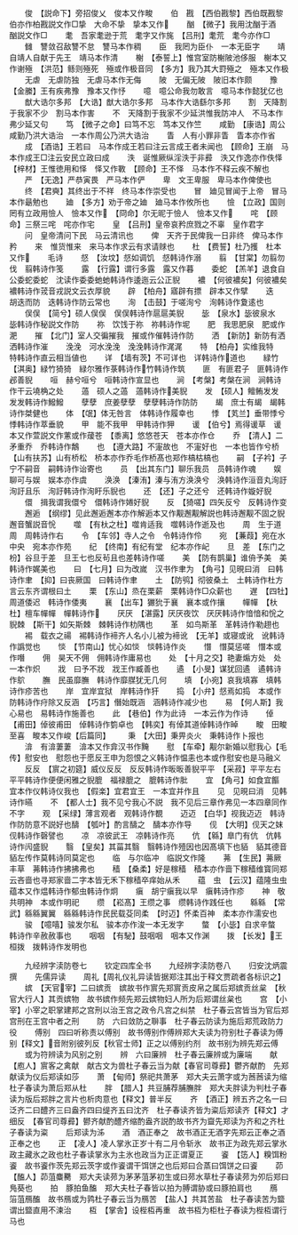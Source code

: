 <!-- { "loadSidebar": true } -->
　　俊　【説命下】旁招俊乂　俊本又作畯
　　伯　戡　【西伯戡黎】西伯既戡黎　伯亦作柏戡説文作□挚　大命不挚　挚本又作
　　酗　【微子】我用沈酗于酒　酗説文作□
　　耄　吾家耄逊于荒　耄字又作旄　【吕刑】耄荒　耄今亦作□
　　雠　讐敛召敌讐不怠　讐马本作稠
　　臣　我罔为臣仆　一本无臣字
　　靖　自靖人自献于先王　靖马本作清
　　榭　【泰誓上】惟宫室防榭陂池侈服　榭本又作谢殛　【洪范】鲧则殛死　殛或作极音同　【多方】我乃其大罸殛之　殛本又作极
　　无虐　无虐防独　无虐马本作无侮
　　陂　无偏无陂　陂旧本作颇
　　豫　【金縢】王有疾弗豫　豫本又作忬
　　噫　噫公命我勿敢言　噫马本作懿犹亿也
　　猷大诰尔多邦　【大诰】猷大诰尔多邦　马本作大诰繇尔多邦
　　割　天降割于我家不少　割马本作害
　　不　天降割于我家不少延洪惟我防冲人　不马本作弗少延又句
　　笃　【微子之命】曰笃不忘　笃本又作竺
　　咸勤　【康诰】周公咸勤乃洪大诰治　一本作周公乃洪大诰治
　　眚　人有小罪非眚　眚本亦作省
　　成　【酒诰】王若曰　马本作成王若曰注云言成王者未闻也　【顾命】王崩　马本作成王□注云安民立政曰成
　　泆　诞惟厥纵淫泆于非彛　泆又作逸亦作佚怿　【梓材】王惟徳用和怿　怿又作斁　【顾命】王不怿　马本作不释云疾不解也
　　严　【无逸】严恭寅畏　严马本作俨
　　卑　文王卑服　卑马本作俾使也
　　终　【君奭】其终出于不祥　终马本作崇受也
　　冒　廸见冒闻于上帝　冒马本作朂勉也
　　廸　【多方】劝于帝之廸　廸马本作攸所也
　　憸　【立政】国则罔有立政用憸人　憸本又作　【冏命】尔无昵于憸人　憸本又作
　　咤　【顾命】三祭三咤　咤亦作宅
　　皇　【吕刑】皇帝哀矜庶戮之不辜　皇作君字
　　问　皇帝清问下民　马云清讯也
　　俾　天齐于民俾我一日非终　俾马本作矜
　　来　惟货惟来　来马本作求云有求请赇也
　　杜　【费誓】杜乃擭　杜本又作
　　毛诗
　　惄　【汝坟】惄如调饥　惄韩诗作溺
　　翦　【甘棠】勿翦勿伐　翦韩诗作笺
　　露　【行露】谓行多露　露又作暮
　　委蛇　【羔羊】退食自公委蛇委蛇　沈读作委委虵虵韩诗作逶迤云公正貎
　　襛　【何彼襛矣】何彼襛矣　襛韩诗作茙音戎説文云衣厚貌
　　辟　【柏舟】寤辟有摽　辟本又作擘
　　迭　胡迭而防　迭韩诗作防云常也
　　洵　【击鼓】于嗟洵兮　洵韩诗作夐逺也
　　俣俣　【简兮】硕人俣俣　俣俣韩诗作扈扈美貎
　　毖　【泉水】毖彼泉水　毖韩诗作秘説文作防
　　祢　饮饯于祢　祢韩诗作坭
　　肥　我思肥泉　肥或作淝
　　摧　【北门】室人交徧摧我　摧或作催韩诗作防
　　洒　【新防】新防有洒　洒韩诗作漼
　　浼浼　河水浼浼　浼浼韩诗作浘浘
　　特　【柏舟】实维我特　特韩诗作直云相当値也
　　详　【墙有茨】不可详也　详韩诗作道也
　　緑竹　【淇奥】緑竹猗猗　緑尔雅作菉韩诗作竹韩诗作筑
　　匪　有匪君子　匪韩诗作邲善貎
　　咺　赫兮咺兮　咺韩诗作宣显也
　　涧　【考槃】考槃在涧　涧韩诗作干云墝桷之处
　　薖　硕人之薖　薖韩诗作美貎
　　发　【硕人】鳣鲔发发　发发韩诗作鱍鱍
　　孽孽　庶姜孽孽　孽孽韩诗作防防
　　朅　庶士有朅　朅韩诗作桀健也
　　体　【氓】体无咎言　体韩诗作履幸也
　　悸　【芄兰】垂带悸兮　悸韩诗作萃垂貌
　　甲　能不我甲　甲韩诗作狎
　　谖　【伯兮】焉得谖草　谖本又作萱説文作藼或作蕿苍　【黍离】悠悠苍天　苍本亦作仓
　　乔　【清人】二矛重乔　乔韩诗作鷮
　　也　【遵大路】不寁故也　不寁好也　一本也皆作兮桥　【山有扶苏】山有桥松　桥本亦作乔毛作桥髙也郑作槁枯槁也
　　嗣　【子衿】子宁不嗣音　嗣韩诗作诒寄也
　　员　【出其东门】聊乐我员　员韩诗作魂
　　娱　聊可与娱　娱本亦作虞
　　涣涣　【溱洧】溱与洧方涣涣兮　涣韩诗作洹音丸洵訏　洵訏且乐　洵訏韩诗作洵盱乐貎也
　　还　【还】子之还兮　还韩诗作嫙好貎
　　儇　揖我谓我儇兮　儇韩诗作婘好貎
　　反　【猗嗟】四矢反兮　反韩诗作变
　　邂逅　【纲缪】见此邂逅邂本亦作解逅本又作觏邂觏解説也韩诗邂觏不固之貎邂音蟹説音恱
　　噬　【有杕之杜】噬肯适我　噬韩诗作逝及也
　　周　生于道周　周韩诗作右
　　令　【车邻】寺人之令　令韩诗作伶
　　宛　【蒹葭】宛在水中央　宛本亦作苑
　　纪　【终南】有纪有堂　纪本亦作屺
　　旦　差　【东门之枌】谷旦于差　旦王七也反茍且也差韩诗作嗟
　　美　【防有鹊巢】谁侜予美　美韩诗作娓美也
　　曰　【七月】曰为改嵗　汉书作聿为　【角弓】见晛曰消　曰韩诗作聿　【抑】曰丧厥国　曰韩诗作聿
　　土　【防鸮】彻彼桑土　土韩诗作杜方言云东齐谓根曰土
　　栗　【东山】烝在栗薪　栗韩诗作□众薪也
　　遅　【四牡】周道倭迟　韩诗作倭夷
　　襄　【出车】玁狁于襄　襄本或作攘
　　幝幝　【杕杜】檀车幝幝　幝韩诗作
　　厌厌　【湛露】厌厌夜饮　厌厌韩诗作愔愔和恱之貎棘　【斯干】如矢斯棘　棘韩诗作朸隅也
　　革　如鸟斯革　革韩诗作勒趐也
　　裼　载衣之禓　裼韩诗作褅齐人名小儿被为褅讹　【无羊】或寝或讹　讹韩诗作譌觉也
　　惔　【节南山】忧心如惔　惔韩诗作炎
　　憯　憯莫惩嗟　憯本或作噆
　　佣　昊天不佣　佣韩诗作庸易也
　　处　【十月之交】艳妻煽方处　处一本作炽
　　戕　曰予不戕　戕王作臧善也
　　遹　【小旻】谋犹回遹　遹韩诗作鴥
　　膴　民虽靡膴　韩诗作靡腜犹无几何
　　填　【小宛】哀我填寡　填韩诗作疹苦也
　　岸　宜岸宜狱　岸韩诗作犴
　　捣　【小弁】惄焉如捣　本或作防韩诗作疛除又反涵　【巧言】僭始既涵　涵韩诗作减少也
　　易　【何人斯】我心易也　易韩诗作施善也
　　此　【巷伯】作为此诗　一本云作为作诗
　　倬　【甫田】倬彼甫田　倬韩诗作箌卓也　【韩奕】有倬其道倬韩诗作晫
　　畯　田畯至喜　畯本又作峻【后篇同】
　　秉　【大田】秉畀炎火　秉韩诗作卜报也
　　渰　有渰萋萋　渰本又作弇汉书作黤
　　慰　【车牵】觏尔新婚以慰我心【毛传】慰安也　慰怨也于愿反王申为怨恨之义韩诗作愠恚也本或作慰安也是马融义
　　反反　【賔之初筵】威仪反反　反反韩诗作昄昄善貎平平　【采菽】平平左右　平平韩诗作便便闲雅之貎膍　福禄膍之　膍韩诗作肶
　　宜　【角弓】如食宜饇　宜本作仪韩诗仪我也　【假楽】宜君宜王　一本宜并作且
　　见　见晛曰消　见韩诗作曣
　　不　【都人士】我不见兮我心不説　我不见后三章作弗见一本四章同作不字
　　观　【采绿】薄言观者　观韩诗作覩
　　迈迈　【白华】视我迈迈　韩诗作防防意不説好也醻　【瓠叶】酌言醻之　醻本亦作导
　　伣　【大明】伣天之妺　伣韩诗作磬譬也
　　凉　凉彼武王　凉韩诗作亮
　　伉　【緜】臯门有伉　伉韩诗作闶盛貎
　　翳　【皇矣】其菑其翳　翳韩诗作殪因也因髙填下也貊　貊其德音　貊左传作莫韩诗同莫定也
　　临　与尔临冲　临説文作隆
　　茀　【生民】茀厥丰草　茀韩诗作拂拂弗也
　　穑　【桑柔】好是稼穑　穑本亦作啬下稼穑维寳同郑云吝啬也寻郑家啬二字本皆无禾下稼穑卒痒始从禾
　　蕴　虫　【云汉】蕴隆虫虫　蕴本又作煴韩诗作郁虫韩诗作炯
　　瘨　胡宁瘨我以早　瘨韩诗作疹
　　神　敬共明神　本或作明祀
　　缵　【崧髙】王缵之事　缵韩诗作践任也
　　緜緜　【常武】緜緜翼翼　緜緜韩诗作民民载芟同柔　【时迈】怀柔百神　柔本亦作濡安也
　　骏　【噫嘻】骏发尔私　骏本亦作浚一本无发字
　　螫　【小毖】自求辛螫　韩诗作辛赦赦事也
　　咽咽　【有駜】鼓咽咽　咽本又作渊
　　拨　【长发】王桓拨　拨韩诗作发明也

　　九经辨字渎防卷七
　　钦定四库全书
　　九经辨字渎防卷八
　　归安沈炳震撰
　　先儒异读
　　周礼【周礼仪礼异读皆据郑注其出于释文贾疏者各标识之】
　　嫔　【天官宰】二曰嫔贡　嫔故书作賔先郑賔贡皮帛之属后郑嫔贡丝枲　【秋官大行人】其贡嫔物　故书嫔作频先郑云嫔物妇人所为后郑谓丝枲也
　　宫　【小宰】小宰之职掌建邦之宫刑以治王宫之政令凡宫之纠禁　杜子春云宫皆当为官后郑宫刑在王宫中者之刑
　　防　六曰敛防之聨事　杜子春云防读为施后郑荒政防力役
　　傅别　四曰听称责以傅别　故书傅别作傅辨郑大夫读为符别杜子春读为傅别【释文】音附别彼列反【秋官士师】正之以傅别约剂　故书别为辨先郑云傅
　　或为符辨读为风别之别
　　辨　六曰廉辨　杜子春云廉辨或为廉端
　　献　【庖人】賔客之禽献　献古文为兽杜子春云当为献【春官司尊彛】鬱齐献酌　先郑献读为仪后郑读如莎
　　萧　【甸师】祭祀共萧茅　郑大夫云萧字或为莤莤读为缩杜子春读为萧后郑从杜
　　胖　【腊人】共豆脯荐脯膴胖　郑大夫胖读为判杜子春读为版后郑胖之言片也析肉意也【释文】普半反
　　齐　【酒正】辨五齐之名一曰泛齐二曰醴齐三曰盎齐四曰缇齐五曰沈齐　杜子春读齐皆为粢后郑读齐【释文】才细反　【春官司尊彛】鬰齐献酌醴齐缩酌盎齐説酌故书齐为齍先郑读为齐和之齐杜子春读为粢
　　后郑读为泲
　　酒　酒正奉之　故书酒正无酒字先郑云正奉之酒正奉之也
　　正　【凌人】凌人掌氷正岁十有二月令斩氷　故书正为政先郑云掌氷政主藏氷之政也杜子春读掌氷为主氷也政当为正正谓夏正
　　餈　【笾人】糗饵粉餈　故书餈作茨先郑云茨字或作餈谓干饵饼之也后郑曰合蒸曰饵饼之曰餈
　　茆　【醢人】茆菹麋臡　郑大夫读茒为茅茅菹茅初生或曰茒水草杜子春读茒为夘后郑曰鳬葵也
　　拍　豚拍鱼醢　郑大夫杜子春皆以拍为膊谓胁或曰豚拍肩也
　　鴈　箈菹鴈醢　故书鴈或为鹑杜子春云当为鴈苦　【盐人】共其苦盐　杜子春读苦为盬谓出盬直用不湅治
　　枑　【掌舎】设梐枑再重　故书枑为柜杜子春读为梐枑谓行马也
